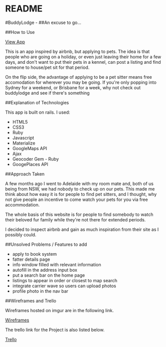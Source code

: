 # README

#BuddyLodge - ##An excuse to go...

##How to Use

[View App](buddylodge)

This is an app inspired by airbnb, but applying to pets. The idea is that people who are going on a holiday, or even just leaving their home for a few days, and don't want to put their pets in a kennel, can post a listing and find someone to house/pet sit for that period.

On the flip side, the advantage of applying to be a pet sitter means free accomodation for wherever you may be going. If you're only popping into Sydney for a weekend, or Brisbane for a week, why not check out buddylodge and see if there's something

##Explanation of Technologies

This app is built on rails. I used:

* HTML5
* CSS3
* Ruby
* Javascript
* Materialize
* GoogleMaps API
* Ajax
* Geocoder Gem - Ruby
* GoogePlaces API

##Approach Taken

A few months ago I went to Adelaide with my room mate and, both of us being from NSW, we had nobody to check up on our pets. This made me think about how easy it is for people to find pet sitters, and I thought, why not give people an incentive to come watch your pets for you via free accommodation.

The whole basis of this website is for people to find somebody to watch their beloved fur family while they're not there for extended periods.

I decided to inspect airbnb and gain as much inspiration from their site as I possibly could.

##Unsolved Problems / Features to add

- apply to book system
- fatter details page
- info window filled with relevant information
- autofill in the address input box
- put a search bar on the home page
- listings to appear in order or closest to map search
- integrate carrier wave so users can upload photos
- profile photo in the nav bar

##Wireframes and Trello

Wireframes hosted on imgur are in the following link.

[Wireframes](http://imgur.com/a/YaFSx)

The trello link for the Project is also listed below.

[Trello](https://trello.com/b/UQFyqQoL/buddy-lodge)